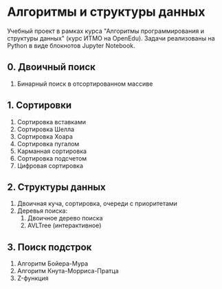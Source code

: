 # Алгоритмы и структуры данных
Учебный проект в рамках курса "Алгоритмы программирования и структуры данных" (курс ИТМО на OpenEdu). Задачи реализованы на Python в виде блокнотов Jupyter Notebook.

## 0. Двоичный поиск
1. Бинарный поиск в отсортированном массиве

## 1. Сортировки
1. Сортировка вставками
2. Сортировка Шелла
3. Сортировка Хоара
4. Сортировка пугалом
5. Карманная сортировка
6. Сортировка подсчетом
7. Цифровая сортировка

## 2. Структуры данных
1. Двоичная куча, сортировка, очереди с приоритетами
2. Деревья поиска:
   1. Двоичное дерево поиска
   2. AVLTree (интерактивное)

## 3. Поиск подстрок
1. Алгоритм Бойера-Мура
2. Алгоритм Кнута-Морриса-Пратца 
3. Z-функция 
